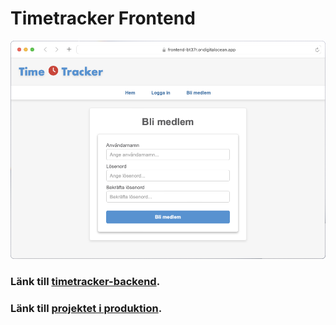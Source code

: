 # Timetracker Frontend

![](time-tracker.png)

### Länk till [timetracker-backend](https://github.com/RobbanT/timetracker-frontend).

### Länk till [projektet i produktion](https://frontend-bt37r.ondigitalocean.app).
